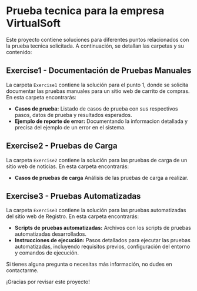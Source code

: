 # Prueba tecnica para la empresa VirtualSoft

Este proyecto contiene soluciones para diferentes puntos relacionados con la prueba tecnica solicitada. A continuación, se detallan las carpetas y su contenido:

## Exercise1 - Documentación de Pruebas Manuales

La carpeta `Exercise1` contiene la solución para el punto 1, donde se solicita documentar las pruebas manuales para un sitio web de carrito de compras. En esta carpeta encontrarás:

- **Casos de prueba:** Listado de casos de prueba con sus respectivos pasos, datos de prueba y resultados esperados.
- **Ejemplo de reporte de error:** Documentando la informacion detallada y precisa del ejemplo de un error en el sistema.

## Exercise2 - Pruebas de Carga

La carpeta `Exercise2` contiene la solución para las pruebas de carga de un sitio web de noticias. En esta carpeta encontrarás:

- **Casos de pruebas de carga** Análisis de las pruebas de carga a realizar.

## Exercise3 - Pruebas Automatizadas

La carpeta `Exercise3` contiene la solución para las pruebas automatizadas del sitio web de Registro. En esta carpeta encontrarás:

- **Scripts de pruebas automatizadas:** Archivos con los scripts de pruebas automatizadas desarrollados.
- **Instrucciones de ejecución:** Pasos detallados para ejecutar las pruebas automatizadas, incluyendo requisitos previos, configuración del entorno y comandos de ejecución.

Si tienes alguna pregunta o necesitas más información, no dudes en contactarme.

¡Gracias por revisar este proyecto!
